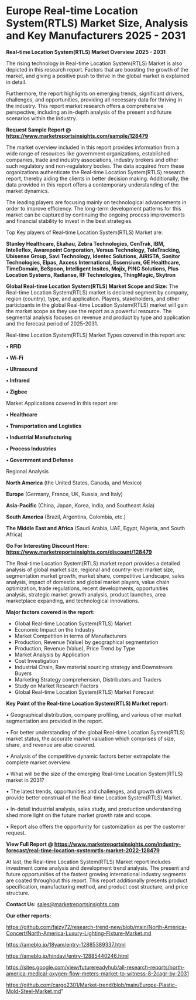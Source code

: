 # Europe Real-time Location System(RTLS) Market Size, Analysis and Key Manufacturers 2025 - 2031

<Strong> Real-time Location System(RTLS) Market Overview 2025 - 2031</strong>

The rising technology in Real-time Location System(RTLS) Market is also depicted in this research report. Factors that are boosting the growth of the market, and giving a positive push to thrive in the global market is explained in detail.

Furthermore, the report highlights on emerging trends, significant drivers, challenges, and opportunities, providing all necessary data for thriving in the industry. This report market research offers a comprehensive perspective, including an in-depth analysis of the present and future scenarios within the industry.

<strong>Request Sample Report @ <a href=https://www.marketreportsinsights.com/sample/128479>https://www.marketreportsinsights.com/sample/128479</a></strong>

The market overview included in this report provides information from a wide range of resources like government organizations, established companies, trade and industry associations, industry brokers and other such regulatory and non-regulatory bodies. The data acquired from these organizations authenticate the Real-time Location System(RTLS) research report, thereby aiding the clients in better decision making. Additionally, the data provided in this report offers a contemporary understanding of the market dynamics.

The leading players are focusing mainly on technological advancements in order to improve efficiency. The long-term development patterns for this market can be captured by continuing the ongoing process improvements and financial stability to invest in the best strategies.

Top Key players of Real-time Location System(RTLS) Market are:

<strong>Stanley Healthcare, Ekahau, Zebra Technologies, CenTrak, IBM, Intelleflex, Awarepoint Corporation, Versus Technology, TeleTracking, Ubisense Group, Savi Technology, Identec Solutions, AiRISTA, Sonitor Technologies, Elpas, Axcess International, Essensium, GE Healthcare, TimeDomain, BeSpoon, Intelligent Insites, Mojix, PINC Solutions, Plus Location Systems, Radianse, RF Technologies, ThingMagic, Skytron</strong>

<strong><b>Global Real-time Location System(RTLS) Market Scope and Size:</b></strong>
The Real-time Location System(RTLS) market is declared segment by company, region (country), type, and application. Players, stakeholders, and other participants in the global Real-time Location System(RTLS) market will gain the market scope as they use the report as a powerful resource. The segmental analysis focuses on revenue and product by type and application and the forecast period of 2025-2031.

Real-time Location System(RTLS) Market Types covered in this report are:

<strong>• RFID

• Wi-Fi

• Ultrasound

• Infrared

• Zigbee</strong>

Market Applications covered in this report are:

<strong>• Healthcare

• Transportation and Logistics

• Industrial Manufacturing

• Process Industries

• Government and Defense</strong> 

Regional Analysis

<strong>North America</strong> (the United States, Canada, and Mexico)

<strong>Europe</strong> (Germany, France, UK, Russia, and Italy)

<strong>Asia-Pacific</strong> (China, Japan, Korea, India, and Southeast Asia)

<strong>South America</strong> (Brazil, Argentina, Colombia, etc.)

<strong>The Middle East and Africa</strong> (Saudi Arabia, UAE, Egypt, Nigeria, and South Africa)

<strong>Go For Interesting Discount Here: <a href=https://www.marketreportsinsights.com/discount/128479>https://www.marketreportsinsights.com/discount/128479</a></strong>

The Real-time Location System(RTLS) market report provides a detailed analysis of global market size, regional and country-level market size, segmentation market growth, market share, competitive Landscape, sales analysis, impact of domestic and global market players, value chain optimization, trade regulations, recent developments, opportunities analysis, strategic market growth analysis, product launches, area marketplace expanding, and technological innovations.

<strong><b>Major factors covered in the report:</b></strong>
<ul>
  <li>Global Real-time Location System(RTLS) Market </li>
  <li>Economic Impact on the Industry</li>
  <li>Market Competition in terms of Manufacturers</li>
  <li>Production, Revenue (Value) by geographical segmentation</li>
  <li>Production, Revenue (Value), Price Trend by Type</li>
  <li>Market Analysis by Application</li>
  <li>Cost Investigation</li>
  <li>Industrial Chain, Raw material sourcing strategy and Downstream Buyers</li>
  <li>Marketing Strategy comprehension, Distributors and Traders</li>
  <li>Study on Market Research Factors</li>
  <li>Global Real-time Location System(RTLS) Market Forecast</li>
</ul>

<strong><b>Key Point of the Real-time Location System(RTLS) Market report:</b></strong>

• Geographical distribution, company profiling, and various other market segmentation are provided in the report.

• For better understanding of the global Real-time Location System(RTLS) market status, the accurate market valuation which comprises of size, share, and revenue are also covered.

• Analysis of the competitive dynamic factors better extrapolate the complete market overview

• What will be the size of the emerging Real-time Location System(RTLS) market in 2031?

• The latest trends, opportunities and challenges, and growth drivers provide better construal of the Real-time Location System(RTLS) Market.

• In-detail industrial analysis, sales study, and production understanding shed more light on the future market growth rate and scope.

• Report also offers the opportunity for customization as per the customer request.

<strong><b>View Full Report @ <a href=https://www.marketreportsinsights.com/industry-forecast/real-time-location-systemrtls-market-2022-128479>https://www.marketreportsinsights.com/industry-forecast/real-time-location-systemrtls-market-2022-128479</a></b></strong>


At last, the Real-time Location System(RTLS) Market report includes investment come analysis and development trend analysis. The present and future opportunities of the fastest growing international industry segments are coated throughout this report. This report additionally presents product specification, manufacturing method, and product cost structure, and price structure.

<strong>Contact Us:</strong>
sales@marketreportsinsights.com

<strong>Our other reports:</strong>

<a href=https://github.com/faizy72/research-trend-new/blob/main/North-America-Concert/North-America-Luxury-Lighting-Fixture-Market.md>https://github.com/faizy72/research-trend-new/blob/main/North-America-Concert/North-America-Luxury-Lighting-Fixture-Market.md</a>

<a href=https://ameblo.jp/18yam/entry-12885389337.html>https://ameblo.jp/18yam/entry-12885389337.html</a>

<a href=https://ameblo.jp/hindavi/entry-12885440246.html>https://ameblo.jp/hindavi/entry-12885440246.html</a>

<a href=https://sites.google.com/view/futurereadyhub/all-research-reports/north-america-medical-oxygen-flow-meters-market-to-witness-8-2cagr-by-2031>https://sites.google.com/view/futurereadyhub/all-research-reports/north-america-medical-oxygen-flow-meters-market-to-witness-8-2cagr-by-2031</a>

<a href=https://github.com/cargo2301/Market-trend/blob/main/Europe-Plastic-Mold-Steel-Market.md>https://github.com/cargo2301/Market-trend/blob/main/Europe-Plastic-Mold-Steel-Market.md</a>"
